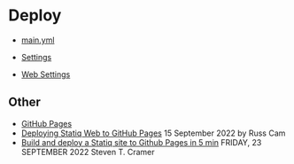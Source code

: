 # Deploy

- [main.yml](../.github/workflows/main.yml)

- [Settings](https://www.statiq.dev/guide/configuration/settings)
- [Web Settings](https://www.statiq.dev/guide/configuration/web-settings)

## Other

- [GitHub Pages](https://www.statiq.dev/guide/deployment/github-pages)
- [Deploying Statiq Web to GitHub Pages](https://forloop.co.uk/blog/deploying-statiq-web-to-github-pages) 15 September 2022 by Russ Cam
- [Build and deploy a Statiq site to Github Pages in 5 min](https://thefreezeteam.com/posts/steven-t-cramer/2022/09/23/statiq-github-pages) FRIDAY, 23 SEPTEMBER 2022 Steven T. Cramer
